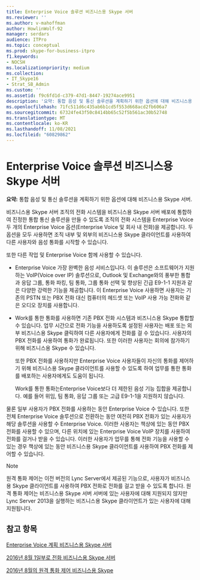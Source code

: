 ```yaml
---
title: Enterprise Voice 솔루션 비즈니스용 Skype 서버
ms.reviewer: ''
ms.author: v-mahoffman
author: HowlinWolf-92
manager: serdars
audience: ITPro
ms.topic: conceptual
ms.prod: skype-for-business-itpro
f1.keywords:
- NOCSH
ms.localizationpriority: medium
ms.collection:
- IT_Skype16
- Strat_SB_Admin
ms.custom: ''
ms.assetid: f9c6fd1d-c379-47d1-8447-19274ace9951
description: '요약: 통합 음성 및 통신 솔루션을 계획하기 위한 옵션에 대해 비즈니스용 Skype 서버.'
ms.openlocfilehash: 71fc511d6c435ab6b1cd5f553d668acd2fb606a7
ms.sourcegitcommit: 67324fe43f50c8414bb65c52f5b561ac30b52748
ms.translationtype: MT
ms.contentlocale: ko-KR
ms.lasthandoff: 11/08/2021
ms.locfileid: "60829862"
---
```

# <a name="plan-your-enterprise-voice-solution-in-skype-for-business-server"></a>Enterprise Voice 솔루션 비즈니스용 Skype 서버
 
**요약:** 통합 음성 및 통신 솔루션을 계획하기 위한 옵션에 대해 비즈니스용 Skype 서버.
  
비즈니스용 Skype 서버 조직의 전화 시스템을 비즈니스용 Skype 서버 배포에 통합하여 진정한 통합 통신 솔루션을 만들 수 있도록 조직의 전화 시스템을 Enterprise Voice 두 개의 Enterprise Voice 옵션(Enterprise Voice 및 회사 내 전화)을 제공합니다. 두 옵션을 모두 사용하면 조직 내부 및 외부의 비즈니스용 Skype 클라이언트를 사용하여 다른 사용자와 음성 통화를 시작할 수 있습니다.
  
또한 다른 작업 및 Enterprise Voice 함께 사용할 수 있습니다.
  
- Enterprise Voice 가장 완벽한 음성 서비스입니다. 이 솔루션은 소프트웨어가 지원하는 VoIP(Voice over IP) 솔루션으로, Outlook 및 Exchange와의 풍부한 통합과 응답 그룹, 통화 파킹, 팀 통화, 그룹 통화 선택 및 향상된 긴급 E9-1-1 지원과 같은 다양한 강력한 기능을 제공합니다. 이 Enterprise Voice 사용하면 사용자는 기존의 PSTN 또는 PBX 전화 대신 컴퓨터의 헤드셋 또는 VoIP 사용 가능 전화와 같은 오디오 장치를 사용합니다.
    
- Work를 통한 통화를 사용하면 기존 PBX 전화 시스템과 비즈니스용 Skype 통합할 수 있습니다. 업무 시간으로 전화 기능을 사용하도록 설정된 사용자는 배포 또는 외부 비즈니스용 Skype 클릭하여 다른 사용자에게 전화를 걸 수 있습니다. 사용자의 PBX 전화를 사용하여 통화가 완료됩니다. 또한 이러한 사용자는 회의에 참가하기 위해 비즈니스용 Skype 수 있습니다.
    
    또한 PBX 전화를 사용하지만 Enterprise Voice 사용자들이 자신의 통화를 제어하기 위해 비즈니스용 Skype 클라이언트를 사용할 수 있도록 하여 업무를 통한 통화를 배포하는 사용자에게도 도움이 됩니다.
    
     Work를 통한 통화는Enterprise Voice보다 더 제한된 음성 기능 집합을 제공합니다. 예를 들어 위임, 팀 통화, 응답 그룹 또는 고급 E9-1-1을 지원하지 않습니다.
    
물론 일부 사용자가 PBX 전화를 사용하는 동안 Enterprise Voice 수 있습니다. 또한 전체 Enterprise Voice 솔루션으로 전환하는 동안 여전히 PBX 전화가 있는 사용자가 해당 솔루션을 사용할 수 Enterprise Voice. 이러한 사용자는 책상에 있는 동안 PBX 전화를 사용할 수 있으며, 다른 위치에 있는 Enterprise Voice VoIP 장치를 사용하여 전화를 걸거나 받을 수 있습니다. 이러한 사용자가 업무를 통해 전화 기능을 사용할 수 있는 경우 책상에 있는 동안 비즈니스용 Skype 클라이언트를 사용하여 PBX 전화를 제어할 수 있습니다.
  
> [!NOTE]
> 원격 통화 제어는 이전 버전의 Lync Server에서 제공된 기능으로, 사용자가 비즈니스용 Skype 클라이언트를 사용하여 PBX 전화로 전화를 걸고 받을 수 있도록 합니다. 원격 통화 제어는 비즈니스용 Skype 서버 서버에 있는 사용자에 대해 지원되지 않지만 Lync Server 2013을 실행하는 비즈니스용 Skype 클라이언트가 있는 사용자에 대해 지원됩니다. 
  
## <a name="see-also"></a>참고 항목


[Enterprise Voice 계획 비즈니스용 Skype 서버](enterprise-voice.md)
  
[2016년 8월 1일부로 전화 비즈니스용 Skype 서버](call-via-work.md)
  
[2016년 8월의 원격 통화 제어 비즈니스용 Skype](remote-call-control.md)

